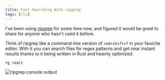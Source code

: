 ```yaml
---
title: Fast Searching With ripgrep
tags: [cli]
---
```


I've been using [ripgrep](https://github.com/BurntSushi/ripgrep) for some time
now, and figured it would be great to share for anyone who hasn't used it
before.

Think of ripgrep like a command-line version of `cmd+shift+f` in your favorite
editor. With it you can search files for regex patterns and get near instant
results thanks to it being written in Rust and heavily optimized.

```bash
rg react
```

![ripgrep console output](https://github.com/mskelton/mskelton.dev/assets/25914066/d3b2d92a-966e-479e-99d3-293f2d0c526a)

